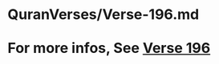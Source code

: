 # QuranVerses/Verse-196.md <br><br>For more infos, See [Verse 196](https://www.quranbookk.com/quran/search?q=196)